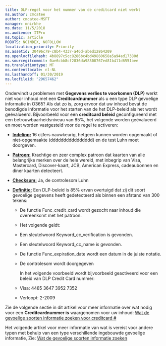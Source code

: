 ```yaml
---
title: DLP-regel voor het nummer van de creditcard niet werkt
ms.author: cmcatee
author: cmcatee-MSFT
manager: mnirkhe
ms.date: 11/5/2018
ms.audience: ITPro
ms.topic: article
ROBOTS: NOINDEX, NOFOLLOW
localization_priority: Priority
ms.assetid: 30496c79-c8b4-4337-a46d-abed12864209
ms.openlocfilehash: 4b8897c5cc8286bc4bd49860658a5a94ad17380d
ms.sourcegitcommit: 0ae6cbb8cf2836da98300767ed81b411d6551bee
ms.translationtype: MT
ms.contentlocale: nl-NL
ms.lasthandoff: 01/30/2019
ms.locfileid: "29657462"
---
```

Ondervindt u problemen met **Gegevens verlies te voorkomen (DLP)** werkt niet voor inhoud met een **Creditcardnummer** als u een type DLP gevoelige informatie in O365? Als dat zo is, zorg ervoor dat uw inhoud bevat de benodigde informatie voor het starten van de het DLP-beleid als het wordt geëvalueerd. Bijvoorbeeld voor een **creditcard beleid** geconfigureerd met een betrouwbaarheidsniveau van 85%, het volgende worden geëvalueerd en moet worden vastgesteld voor de regel te activeren: 
  
- **[Indeling:](https://docs.microsoft.com/office365/securitycompliance/what-the-sensitive-information-types-look-for#format-19)** 16 cijfers nauwkeurig, hetgeen kunnen worden opgemaakt of niet-opgemaakte (dddddddddddddddd) en de test Luhn moet doorgeven. 
    
- **[Patroon:](https://docs.microsoft.com/office365/securitycompliance/what-the-sensitive-information-types-look-for#pattern-19)** Krachtige en zeer complex patroon dat kaarten van alle belangrijke merken over de hele wereld, met inbegrip van Visa, Mastercard, Discover-kaart, JCB, American Express, cadeaubonnen en diner kaarten detecteert. 
    
- **[Checksum:](https://docs.microsoft.com/office365/securitycompliance/what-the-sensitive-information-types-look-for#checksum-19)** Ja, de controlesom Luhn 
    
- **[Definitie:](https://docs.microsoft.com/office365/securitycompliance/what-the-sensitive-information-types-look-for#definition-19)** Een DLP-beleid is 85% ervan overtuigd dat zij dit soort gevoelige gegevens heeft gedetecteerd als binnen een afstand van 300 tekens: 
    
  - De functie Func_credit_card wordt gezocht naar inhoud die overeenkomt met het patroon.
    
  - Het volgende geldt: 
    
  - Een sleutelwoord Keyword_cc_verification is gevonden.
    
  - Een sleutelwoord Keyword_cc_name is gevonden.
    
  - De functie Func_expiration_date wordt een datum in de juiste notatie.
    
  - De controlesom wordt doorgegeven
    
    In het volgende voorbeeld wordt bijvoorbeeld geactiveerd voor een beleid van DLP Credit Card nummer:
    
  - Visa: 4485 3647 3952 7352 
    
  - Verloopt: 2-2009
    
Zie de volgende sectie in dit artikel voor meer informatie over wat nodig voor een **Creditcardnummer is** waargenomen voor uw inhoud: [Wat de gevoelige soorten informatie zoeken voor creditcard #](https://docs.microsoft.com/office365/securitycompliance/what-the-sensitive-information-types-look-for#credit-card-number)
  
Het volgende artikel voor meer informatie van wat is vereist voor andere typen met behulp van een type verschillende ingebouwde gevoelige informatie, Zie: [Wat de gevoelige soorten informatie zoeken](https://docs.microsoft.com/office365/securitycompliance/what-the-sensitive-information-types-look-for)
  

